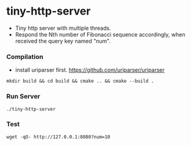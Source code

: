 # tiny-http-server

* Tiny http server with multiple threads.
* Respond the Nth number of Fibonacci sequence accordingly, when received the query key named "num".


### Compilation
* install uriparser first. https://github.com/uriparser/uriparser
```
mkdir build && cd build && cmake .. && cmake --build .
```

### Run Server
```
./tiny-http-server
```

### Test
```
wget -qO- http://127.0.0.1:8080?num=10
```